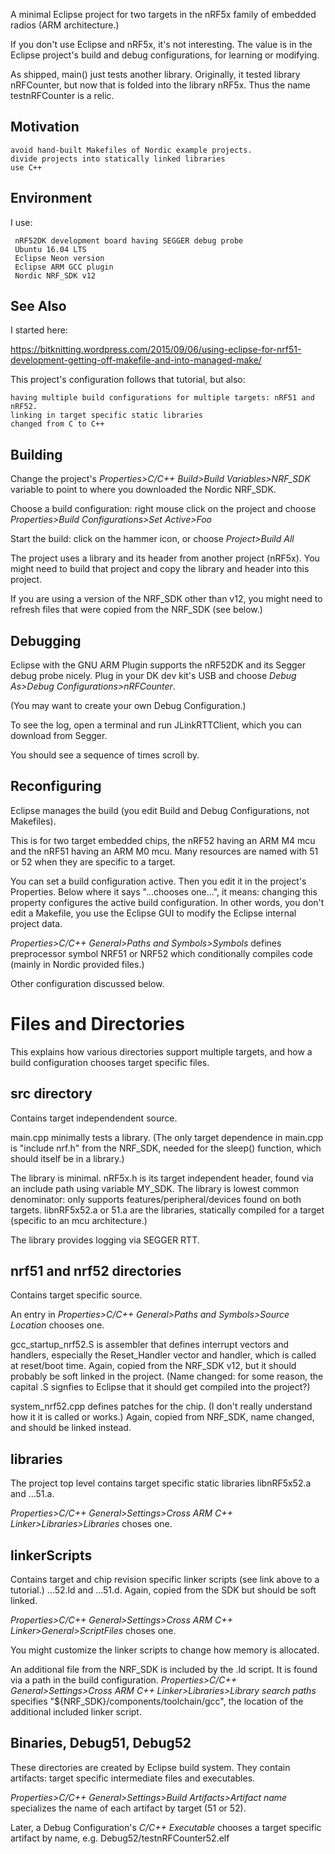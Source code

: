 A minimal Eclipse project for two targets in the nRF5x family of embedded radios (ARM architecture.)

If you don't use Eclipse and nRF5x, it's not interesting.  The value is in the Eclipse project's build and debug configurations, for learning or modifying.

As shipped, main() just tests another library.  Originally, it tested library nRFCounter, but now that is folded into the library nRF5x.  Thus the name testnRFCounter is a relic.


Motivation
-

    avoid hand-built Makefiles of Nordic example projects.
    divide projects into statically linked libraries
    use C++
    
Environment
-
I use:

     nRF52DK development board having SEGGER debug probe
     Ubuntu 16.04 LTS
     Eclipse Neon version
     Eclipse ARM GCC plugin
     Nordic NRF_SDK v12
    
See Also
-

I started here:

https://bitknitting.wordpress.com/2015/09/06/using-eclipse-for-nrf51-development-getting-off-makefile-and-into-managed-make/

This project's configuration follows that tutorial, but also:

    having multiple build configurations for multiple targets: nRF51 and nRF52.
    linking in target specific static libraries
    changed from C to C++


Building
-

Change the project's *Properties>C/C++ Build>Build Variables>NRF_SDK* variable to point to where you downloaded the Nordic NRF\_SDK.  
 
Choose a build configuration:  right mouse click on the project and choose *Properties>Build Configurations>Set Active>Foo*

Start the build:  click on the hammer icon, or choose *Project>Build All*

The project uses a library and its header from another project (nRF5x).  You might need to build that project and copy the library and header into this project.

If you are using a version of the NRF\_SDK other than v12, you might need to refresh files that were copied from the NRF_SDK (see below.)

Debugging
-

Eclipse with the GNU ARM Plugin supports the nRF52DK and its Segger debug probe nicely.  Plug in your DK dev kit's USB and choose *Debug As>Debug Configurations>nRFCounter*.

(You may want to create your own Debug Configuration.)

To see the log, open a terminal and run JLinkRTTClient, which you can download from Segger.

You should see a sequence of times scroll by.

Reconfiguring
-

Eclipse manages the build (you edit Build and Debug Configurations, not Makefiles).

This is for two target embedded chips, the nRF52 having an ARM M4 mcu and the nRF51 having an ARM M0 mcu.  Many resources are named with 51 or 52 when they are specific to a target.

You can set a build configuration active.  Then you edit it in the project's Properties.  Below where it says "...chooses one...", it means: changing this property configures the active build configuration.  In other words, you don't edit a Makefile, you use the Eclipse GUI to modify the Eclipse internal project data.

*Properties>C/C++ General>Paths and Symbols>Symbols* defines preprocessor symbol NRF51 or NRF52 which conditionally compiles code (mainly in Nordic provided files.)

Other configuration discussed below.


Files and Directories
=

This explains how various directories support multiple targets, and how a build configuration chooses target specific files.

src directory
-

Contains target independendent source.

main.cpp minimally tests a library.  (The only target dependence in main.cpp is "include nrf.h" from the NRF_SDK, needed for the sleep() function, which should itself be in a library.)

The library is minimal.  nRF5x.h is its target independent header, found via an include path using variable MY_SDK.  The library is lowest common denominator: only supports features/peripheral/devices found on both targets.  libnRF5x52.a or 51.a are the libraries, statically compiled for a target (specific to an mcu architecture.)

The library provides logging via SEGGER RTT.


nrf51 and nrf52 directories
-
Contains target specific source.

An entry in *Properties>C/C++ General>Paths and Symbols>Source Location* chooses one.

gcc\_startup\_nrf52.S is assembler that defines interrupt vectors and handlers, especially the Reset\_Handler vector and handler, which is called at reset/boot time.  Again, copied from the NRF_SDK v12, but it should probably be soft linked in the project.  (Name changed: for some reason, the capital .S signfies to Eclipse that it should get compiled into the project?)

system\_nrf52.cpp defines patches for the chip.  (I don't really understand how it it is called or works.)  Again, copied from NRF_SDK, name changed, and should be linked instead.

libraries
-

The project top level contains target specific static libraries libnRF5x52.a and ...51.a.  

*Properties>C/C++ General>Settings>Cross ARM C++ Linker>Libraries>Libraries* choses one.


linkerScripts
-
Contains target and chip revision specific linker scripts (see link above to a tutorial.)  ...52.ld and ...51.d.  Again, copied from the SDK but should be soft linked.

*Properties>C/C++ General>Settings>Cross ARM C++ Linker>General>ScriptFiles* choses one.

You might customize the linker scripts to change how memory is allocated.

An additional file from the NRF\_SDK is included by the .ld script.  It is found via a path in the build configuration.  *Properties>C/C++ General>Settings>Cross ARM C++ Linker>Libraries>Library search paths* specifies "${NRF_SDK}/components/toolchain/gcc", the location of the additional included linker script.

Binaries, Debug51, Debug52
-
These directories are created by Eclipse build system.  They contain artifacts: target specific intermediate files and executables.

*Properties>C/C++ General>Settings>Build Artifacts>Artifact name* specializes the name of each artifact by target (51 or 52).

Later, a Debug Configuration's *C/C++ Executable* chooses a target specific artifact by name, e.g. Debug52/testnRFCounter52.elf

